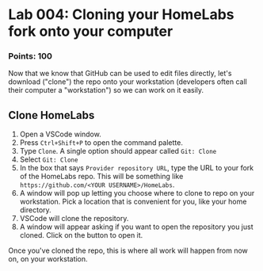 # Lab 004: Cloning your HomeLabs fork onto your computer

### Points: 100

Now that we know that GitHub can be used to edit files directly, let's
download ("clone") the repo onto your workstation (developers often call
their computer a "workstation") so we can work on it easily.

## Clone HomeLabs

1. Open a VSCode window.
2. Press `Ctrl+Shift+P` to open the command palette.
3. Type `Clone`. A single option should appear called `Git: Clone`
4. Select `Git: Clone`
5. In the box that says `Provider repository URL`, type the URL to your fork of the HomeLabs
   repo. This will be something like `https://github.com/<YOUR USERNAME>/HomeLabs`.
6. A window will pop up letting you choose where to clone to repo on your workstation.
   Pick a location that is convenient for you, like your home directory.
7. VSCode will clone the repository.
8. A window will appear asking if you want to open the repository you just cloned. Click on
   the button to open it.

Once you've cloned the repo, this is where all work will happen from now on, on your
workstation.
